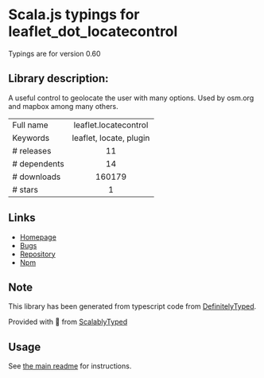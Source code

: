 
# Scala.js typings for leaflet_dot_locatecontrol

Typings are for version 0.60

## Library description:
A useful control to geolocate the user with many options. Used by osm.org and mapbox among many others.

|                    |                 |
| ------------------ | :-------------: |
| Full name          | leaflet.locatecontrol |
| Keywords           | leaflet, locate, plugin |
| # releases         | 11 |
| # dependents       | 14 |
| # downloads        | 160179 |
| # stars            | 1 |

## Links
- [Homepage](https://github.com/domoritz/leaflet-locatecontrol)
- [Bugs](https://github.com/domoritz/leaflet-locatecontrol/issues)
- [Repository](https://github.com/domoritz/leaflet-locatecontrol)
- [Npm](https://www.npmjs.com/package/leaflet.locatecontrol)
    


## Note
This library has been generated from typescript code from [DefinitelyTyped](https://definitelytyped.org).

Provided with :purple_heart: from [ScalablyTyped](https://github.com/oyvindberg/ScalablyTyped)

## Usage
See [the main readme](../../readme.md) for instructions.


